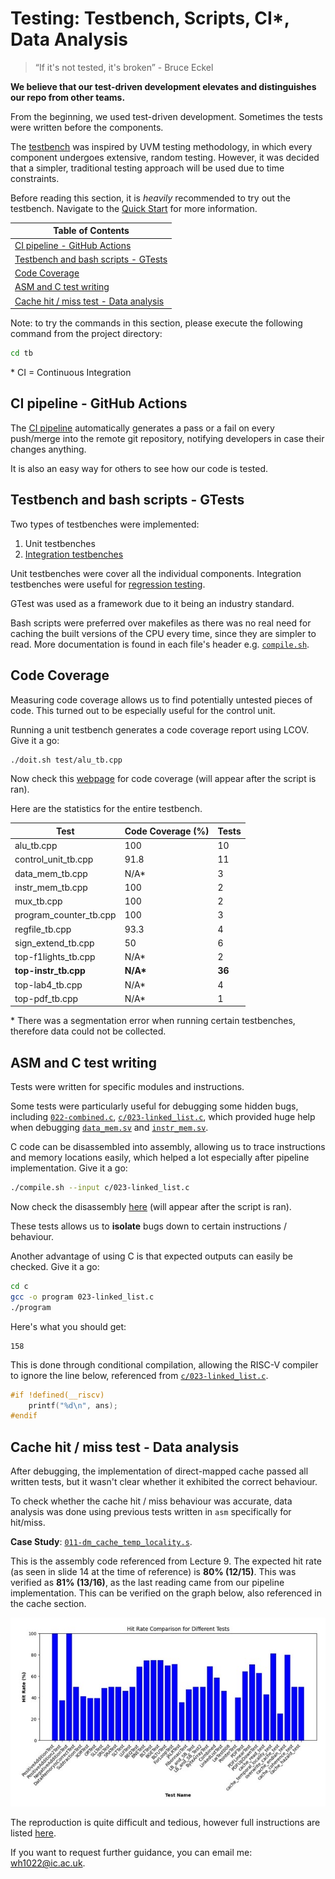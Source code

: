 # Testing: Testbench, Scripts, CI*, Data Analysis

> “If it's not tested, it's broken” - Bruce Eckel

**We believe that our test-driven development elevates and distinguishes our repo from other teams.**

From the beginning, we used test-driven development. Sometimes the tests
were written before the components.

The [testbench](../../tb) was inspired by UVM testing methodology, in which every 
component undergoes extensive, random testing. However, it was decided that
a simpler, traditional testing approach will be used due to time constraints.

Before reading this section, it is *heavily* recommended to try out the 
testbench. Navigate to the [Quick Start](../../README.md#quick-start) for more 
information.

| Table of Contents |
|-|
| [CI pipeline - GitHub Actions](#ci-pipeline---github-actions) |
| [Testbench and bash scripts - GTests](#testbench-and-bash-scripts---gtests) |
| [Code Coverage](#code-coverage) |
| [ASM and C test writing](#asm-and-c-test-writing) | 
| [Cache hit / miss test - Data analysis](#cache-hit--miss-test---data-analysis) | 

Note: to try the commands in this section, please execute the following command
from the project directory:

```bash
cd tb
```

\* CI = Continuous Integration

## CI pipeline - GitHub Actions

The [CI pipeline](../../.github/workflows/main.yml) automatically generates a 
pass or a fail on every push/merge into the remote git repository, notifying 
developers in case their changes anything. 

It is also an easy way for others to see how our code is tested.

## Testbench and bash scripts - GTests

Two types of testbenches were implemented:
  1. Unit testbenches
  2. [Integration testbenches](../../tb/test/top-instr_tb.cpp)

Unit testbenches were cover all the individual components.
Integration testbenches were useful for 
[regression testing](https://en.wikipedia.org/wiki/Regression_testing).

GTest was used as a framework due to it being an industry standard.

Bash scripts were preferred over makefiles as there was no real need for
caching the built versions of the CPU every time, since they are simpler
to read. More documentation is found in each file's header e.g. 
[`compile.sh`](../../tb/compile.sh).

## Code Coverage

Measuring code coverage allows us to find potentially untested pieces of code.
This turned out to be especially useful for the control unit.

Running a unit testbench generates a code coverage report using LCOV.
Give it a go:

```bash
./doit.sh test/alu_tb.cpp
```

Now check this [webpage](../../tb/logs/html/index.html) for code coverage (will
appear after the script is ran).

Here are the statistics for the entire testbench. 

| Test                      | Code Coverage (%) | Tests     |
| ------------------------- | ----------------- | --------- |
| alu_tb.cpp                | 100               | 10        |
| control_unit_tb.cpp       | 91.8              | 11        |
| data_mem_tb.cpp           | N/A*              | 3         |
| instr_mem_tb.cpp          | 100               | 2         |
| mux_tb.cpp                | 100               | 2         |
| program_counter_tb.cpp    | 100               | 3         |
| regfile_tb.cpp            | 93.3              | 4         |
| sign_extend_tb.cpp        | 50                | 6         |
| top-f1lights_tb.cpp       | N/A*              | 2         |
| **top-instr_tb.cpp**      | **N/A\***         | **36**    |
| top-lab4_tb.cpp           | N/A*              | 4         |
| top-pdf_tb.cpp            | N/A*              | 1         |


\* There was a segmentation error when running certain testbenches, therefore
data could not be collected.

## ASM and C test writing

Tests were written for specific modules and instructions.

 Some tests were particularly useful for debugging some hidden bugs, including 
[`022-combined.c`](../../tb/c/022-combined.c), 
[`c/023-linked_list.c`](../../tb/c/023-linked_list.c), which provided huge help 
when debugging [`data_mem.sv`](../../rtl/data_mem.sv) and 
[`instr_mem.sv`](../../rtl/instr_mem.sv).

C code can be disassembled into assembly, allowing us to trace instructions and
memory locations easily, which helped a lot especially after pipeline
implementation. Give it a go:

```bash
./compile.sh --input c/023-linked_list.c
```

Now check the disassembly [here](../../tb/c/023-linked_list.dis.txt) (will
appear after the script is ran).

These tests allows us to **isolate** bugs down to certain instructions / 
behaviour.

Another advantage of using C is that expected outputs can easily be checked.
Give it a go:

```bash
cd c
gcc -o program 023-linked_list.c
./program
```

Here's what you should get:

```
158
```

This is done through conditional compilation, allowing the RISC-V compiler to
ignore the line below, referenced from 
[`c/023-linked_list.c`](../../tb/c/023-linked_list.c).

```c
#if !defined(__riscv)
    printf("%d\n", ans);
#endif
```

## Cache hit / miss test - Data analysis

After debugging, the implementation of direct-mapped cache passed all written 
tests, but it wasn't clear whether it exhibited the correct behaviour. 

To check whether the cache hit / miss behaviour was accurate, data analysis 
was done using previous tests written in `asm` specifically for hit/miss.

**Case Study**: 
[`011-dm_cache_temp_locality.s`](../../tb/asm/011-dm_cache_temp_locality.s).

This is the assembly code referenced from Lecture 9. The expected hit rate (as
seen in slide 14 at the time of reference) is **80% (12/15)**. This was verified
as **81% (13/16)**, as the last reading came from our pipeline implementation. This 
can be verified on the graph below, also 
referenced in the cache section.

![graph](../../images/hit_rates_all_tests.jpg)

The reproduction is quite difficult and tedious, 
however full instructions are listed 
[here](../../docs/references/instructions.md#branchcache-hit-rate).

If you want to request further guidance, you can email me: <wh1022@ic.ac.uk>.
